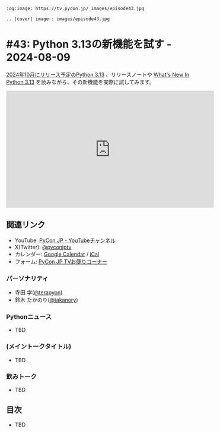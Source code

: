 ```{eval-rst}
:og:image: https://tv.pycon.jp/_images/episode43.jpg

.. |cover| image:: images/episode43.jpg
```

# #43: Python 3.13の新機能を試す - 2024-08-09

[2024年10月にリリース予定のPython 3.13](https://peps.python.org/pep-0719/) 、リリースノートや [What's New In Python 3.13](https://docs.python.org/3.13/whatsnew/3.13.html) を読みながら、その新機能を実際に試してみます。

<iframe width="560" height="315" src="https://www.youtube.com/embed/NWds3iSsjoI?si=1lSay4neIMl6XdqH" title="YouTube video player" frameborder="0" allow="accelerometer; autoplay; clipboard-write; encrypted-media; gyroscope; picture-in-picture; web-share" referrerpolicy="strict-origin-when-cross-origin" allowfullscreen></iframe>

## 関連リンク

* YouTube: [PyCon JP - YouTubeチャンネル](https://www.youtube.com/user/PyConJP)
* X(Twitter): [@pyconjptv](https://twitter.com/pyconjptv)
* カレンダー: [Google Calendar](https://calendar.google.com/calendar/embed?src=tv%40pycon.jp&ctz=Asia%2FTokyo&mode=AGENDA) / [iCal](https://calendar.google.com/calendar/ical/tv%40pycon.jp/public/basic.ics)
* フォーム: [PyCon JP TVお便りコーナー](https://docs.google.com/forms/d/e/1FAIpQLSfvL4cKteAaG_czTXjofR83owyjXekG9GNDGC6-jRZCb_2HRw/viewform)

### パーソナリティ

* 寺田 学([@terapyon](https://twitter.com))
* 鈴木 たかのり([@takanory](https://twitter.com/takanory))

### Pythonニュース

* TBD

### (メイントークタイトル)

* TBD

### 飲みトーク

* TBD

## 目次

* TBD
